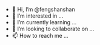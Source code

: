 - 👋 Hi, I’m @fengshanshan
- 👀 I’m interested in ...
- 🌱 I’m currently learning ...
- 💞️ I’m looking to collaborate on ...
- 📫 How to reach me ...

<!---
fengshanshan/fengshanshan is a ✨ special ✨ repository because its `README.md` (this file) appears on your GitHub profile.
You can click the Preview link to take a look at your changes.
--->
